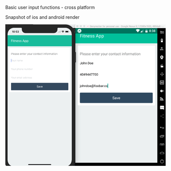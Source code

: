 Basic user input functions - cross platform

Snapshot of ios and android render

![Alt text](userform.gif?raw=true "snapshot of ios and android views")
